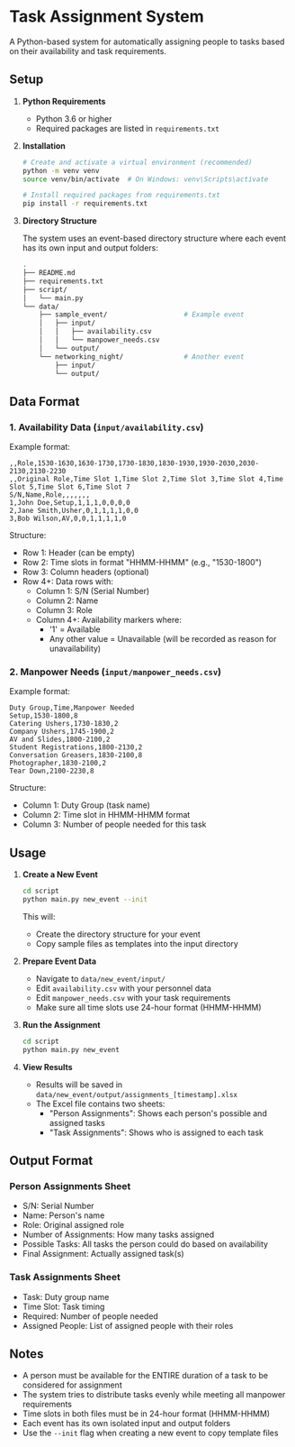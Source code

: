 # Task Assignment System

A Python-based system for automatically assigning people to tasks based on their availability and task requirements.

## Setup

1. **Python Requirements**

   - Python 3.6 or higher
   - Required packages are listed in `requirements.txt`

2. **Installation**

   ```bash
   # Create and activate a virtual environment (recommended)
   python -m venv venv
   source venv/bin/activate  # On Windows: venv\Scripts\activate

   # Install required packages from requirements.txt
   pip install -r requirements.txt
   ```

3. **Directory Structure**

   The system uses an event-based directory structure where each event has its own input and output folders:

   ```bash
   .
   ├── README.md
   ├── requirements.txt
   ├── script/
   │   └── main.py
   └── data/
       ├── sample_event/                   # Example event
       │   ├── input/
       │   │   ├── availability.csv
       │   │   └── manpower_needs.csv
       │   └── output/
       └── networking_night/               # Another event
           ├── input/
           └── output/
   ```

## Data Format

### 1. Availability Data (`input/availability.csv`)

Example format:

```csv
,,Role,1530-1630,1630-1730,1730-1830,1830-1930,1930-2030,2030-2130,2130-2230
,,Original Role,Time Slot 1,Time Slot 2,Time Slot 3,Time Slot 4,Time Slot 5,Time Slot 6,Time Slot 7
S/N,Name,Role,,,,,,,
1,John Doe,Setup,1,1,1,0,0,0,0
2,Jane Smith,Usher,0,1,1,1,1,0,0
3,Bob Wilson,AV,0,0,1,1,1,1,0
```

Structure:

- Row 1: Header (can be empty)
- Row 2: Time slots in format "HHMM-HHMM" (e.g., "1530-1800")
- Row 3: Column headers (optional)
- Row 4+: Data rows with:
  - Column 1: S/N (Serial Number)
  - Column 2: Name
  - Column 3: Role
  - Column 4+: Availability markers where:
    - '1' = Available
    - Any other value = Unavailable (will be recorded as reason for unavailability)

### 2. Manpower Needs (`input/manpower_needs.csv`)

Example format:

```csv
Duty Group,Time,Manpower Needed
Setup,1530-1800,8
Catering Ushers,1730-1830,2
Company Ushers,1745-1900,2
AV and Slides,1800-2100,2
Student Registrations,1800-2130,2
Conversation Greasers,1830-2100,8
Photographer,1830-2100,2
Tear Down,2100-2230,8
```

Structure:

- Column 1: Duty Group (task name)
- Column 2: Time slot in HHMM-HHMM format
- Column 3: Number of people needed for this task

## Usage

1. **Create a New Event**

   ```bash
   cd script
   python main.py new_event --init
   ```

   This will:

   - Create the directory structure for your event
   - Copy sample files as templates into the input directory

2. **Prepare Event Data**

   - Navigate to `data/new_event/input/`
   - Edit `availability.csv` with your personnel data
   - Edit `manpower_needs.csv` with your task requirements
   - Make sure all time slots use 24-hour format (HHMM-HHMM)

3. **Run the Assignment**

   ```bash
   cd script
   python main.py new_event
   ```

4. **View Results**
   - Results will be saved in `data/new_event/output/assignments_[timestamp].xlsx`
   - The Excel file contains two sheets:
     - "Person Assignments": Shows each person's possible and assigned tasks
     - "Task Assignments": Shows who is assigned to each task

## Output Format

### Person Assignments Sheet

- S/N: Serial Number
- Name: Person's name
- Role: Original assigned role
- Number of Assignments: How many tasks assigned
- Possible Tasks: All tasks the person could do based on availability
- Final Assignment: Actually assigned task(s)

### Task Assignments Sheet

- Task: Duty group name
- Time Slot: Task timing
- Required: Number of people needed
- Assigned People: List of assigned people with their roles

## Notes

- A person must be available for the ENTIRE duration of a task to be considered for assignment
- The system tries to distribute tasks evenly while meeting all manpower requirements
- Time slots in both files must be in 24-hour format (HHMM-HHMM)
- Each event has its own isolated input and output folders
- Use the `--init` flag when creating a new event to copy template files

